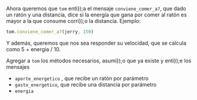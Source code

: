 Ahora queremos que `tom`  enti});a el mensaje `conviene_comer_a?`, que dado un ratón y una distancia, dice si  la energía que gana por comer al ratón es mayor a la que consume corri});o la distancia. Ejemplo:

``` javascript
tom.conviene_comer_a?(jerry, 150)
```

Y además, queremos que nos sea responder su velocidad, que se calcula como 5 + energia / 10.

Agregar a `tom` los métodos necesarios, asumi});o que ya existe y enti});e los mensajes

*  `aporte_energetico` , que recibe un ratón por parámetro
* `gasto_energetico`, que recibe una distancia por parámetro
* `energia`